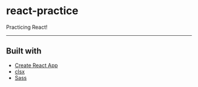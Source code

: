 # react-practice
Practicing React!

------------------------

## Built with
- [Create React App](https://create-react-app.dev)
- [clsx](https://github.com/lukeed/clsx)
- [Sass](https://sass-lang.com/)